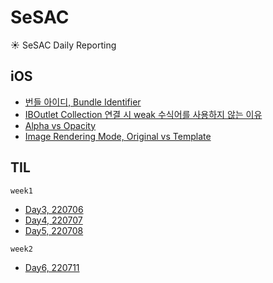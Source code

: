# SeSAC
☀️ SeSAC Daily Reporting

## iOS

- [번들 아이디, Bundle Identifier](https://github.com/Taehyeon-Kim/SeSAC/issues/22)
- [IBOutlet Collection 연결 시 weak 수식어를 사용하지 않는 이유](https://github.com/Taehyeon-Kim/SeSAC/issues/27)
- [Alpha vs Opacity](https://github.com/Taehyeon-Kim/SeSAC/issues/30)
- [Image Rendering Mode, Original vs Template](https://github.com/Taehyeon-Kim/SeSAC/issues/31)

## TIL

`week1`
- [Day3, 220706](https://github.com/Taehyeon-Kim/SeSAC/issues/8)
- [Day4, 220707](https://github.com/Taehyeon-Kim/SeSAC/issues/11)
- [Day5, 220708](https://github.com/Taehyeon-Kim/SeSAC/issues/15)

`week2`
- [Day6, 220711](https://github.com/Taehyeon-Kim/SeSAC/issues/28)
